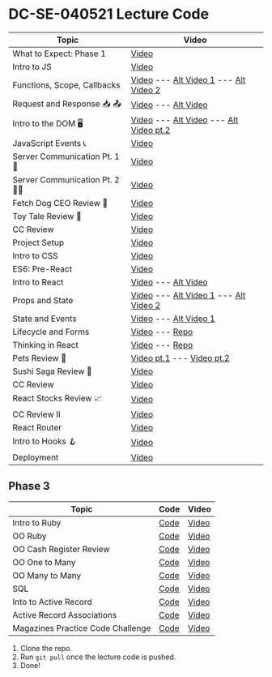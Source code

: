 # DC-SE-040521 Lecture Code

| Topic            | Video                |
| -----            | -----                |
| What to Expect: Phase 1| [Video](https://youtu.be/GTrXWVfTCGA) |
| Intro to JS | [Video](https://youtu.be/XgqZwkGgcjY) |
| Functions, Scope, Callbacks | [Video](https://youtu.be/Asi0A1Emx6w) --- [Alt Video 1](https://youtu.be/HrjzsI7qM78) --- [Alt Video 2](https://youtu.be/CfnXl0Z4yfM)|
| Request and Response 📥 📤| [Video](https://youtu.be/5HOj77pZ8dM) --- [Alt Video](https://youtu.be/GEP8Z_MHZCs)|
| Intro to the DOM 🖥| [Video](https://youtu.be/R_-dZZyaZ8Q) --- [Alt Video](https://youtu.be/FGI0B-sYtRA) ---  [Alt Video pt.2](https://youtu.be/XEOIjTf3fvk)|
| JavaScript Events 📞 | [Video](https://youtu.be/jI5ZiJO7iac)|
| Server Communication Pt. 1 🎾 | [Video](https://youtu.be/3kv4PfXWkWM)|
| Server Communication Pt. 2 🎾🎾  | [Video](https://youtu.be/kVDtSpJtIq0)|
| Fetch Dog CEO Review 🐶 | [Video](https://youtu.be/tyWp3ZQyD2g)|
| Toy Tale Review 🧸 | [Video](https://youtu.be/Cfv51CS3eSs)|
| CC Review | [Video](https://youtu.be/SKyJPWAXZag)|
| Project Setup | [Video](https://youtu.be/--nl66VaC5s)|
| Intro to CSS | [Video](https://youtu.be/FbUuvKaTWCI)|
| ES6: Pre-React | [Video](https://youtu.be/VCEtBqPoA6s)|
| Intro to React | [Video](https://youtu.be/ugbY_Ic1BCs) --- [Alt Video](https://youtu.be/vIEggHqd5Wo)|
| Props and State | [Video](https://youtu.be/1z1BZVv19Zw) --- [Alt Video 1](https://youtu.be/YNUgs9eKR0M) --- [Alt Video 2](https://youtu.be/OR5wBua3748)|
| State and Events | [Video](https://youtu.be/m6-sDPF5hHA) --- [Alt Video 1](https://youtu.be/OR5wBua3748)|
| Lifecycle and Forms | [Video](https://youtu.be/JQ3q0jA_uzY) --- [Repo](https://github.com/adamwjo/lifecycle-forms-code-along)|
| Thinking in React | [Video](https://youtu.be/gdegAZWGCKM) --- [Repo](https://github.com/adamwjo/thinking-in-react-code-along)|
| Pets Review 🐶 | [Video pt.1](https://youtu.be/iWtERn8UFXA) --- [Video pt.2](https://youtu.be/t48nyFGzGTg) |
| Sushi Saga Review 🍣 | [Video](https://youtu.be/XiH_XJ8TGYU)|
| CC Review | [Video](https://youtu.be/2XCxNWOTDLc)|
| React Stocks Review 📈 | [Video](https://youtu.be/iATLqkXeBKM)|
| CC Review II | [Video](https://youtu.be/cRRNuSQLFjI)|
| React Router | [Video](https://youtu.be/pmKgKSq4mxU)|
| Intro to Hooks 🪝 | [Video](https://youtu.be/mDVV4wKDh1Q)|
| Deployment | [Video](https://youtu.be/zrebv5fl4bQ)|


## Phase 3
| Topic            | Code                | Video                
| -----            | ----                | -----               
| Intro to Ruby| [Code](https://github.com/learn-co-students/DC-SE-040521/tree/main/20-intro-to-ruby) | [Video](https://youtu.be/_HrNOAaeZaQ) |
| OO Ruby| [Code](https://github.com/learn-co-students/DC-SE-040521/tree/main/21-oo-ruby) | [Video](https://youtu.be/eT0krBTIwrc) |
| OO Cash Register Review| [Code](https://github.com/learn-co-students/DC-SE-040521/tree/main/22-oo-cash-register) | [Video](https://youtu.be/KFuxk19fal8) |
| OO One to Many| [Code](https://github.com/learn-co-students/DC-SE-040521/tree/main/23-oo-one-to-many) | [Video](https://youtu.be/ke4GZs0ODFI) |
| OO Many to Many| [Code](https://github.com/learn-co-students/DC-SE-040521/tree/main/24-oo-relationship-has-many-to-many) | [Video](https://youtu.be/N2X7XFegakQ) |
| SQL| [Code](https://github.com/learn-co-students/DC-SE-040521/tree/main/25-sql) | [Video](https://youtu.be/_9AGFCu8HoM) |
| Into to Active Record| [Code](https://github.com/learn-co-students/DC-SE-040521/tree/main/26-intro-to-active-record) | [Video](https://youtu.be/olTqpzKWLt8) |
| Active Record Associations| [Code](https://github.com/learn-co-students/DC-SE-040521/tree/main/27-active-record-associations) | [Video](https://youtu.be/XN-alMCj5tM) |
| Magazines Practice Code Challenge| [Code](https://github.com/learn-co-students/DC-SE-040521/tree/main/28-magazines-practice-code-challenge) | [Video](https://youtu.be/wF4vTj5Vh1o) |








1. Clone the repo.
2. Run `git pull` once the lecture code is pushed.
3. Done!

